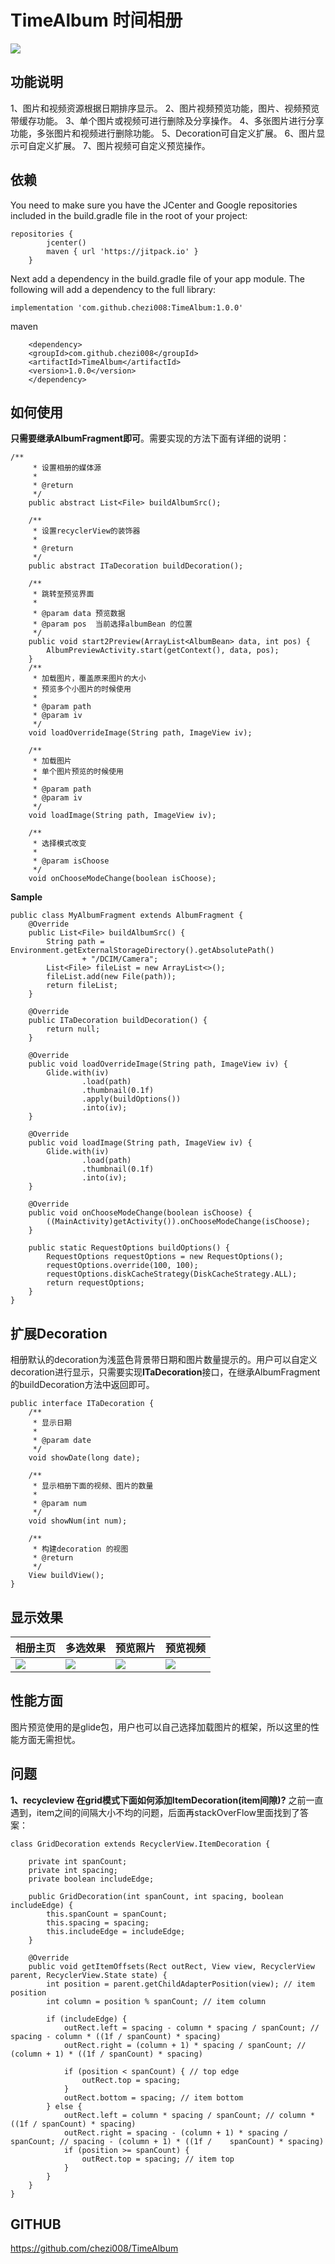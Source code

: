 # TimeAlbum 时间相册

[![](https://jitpack.io/v/chezi008/TimeAlbum.svg)](https://jitpack.io/#chezi008/TimeAlbum)

## 功能说明
1、图片和视频资源根据日期排序显示。
2、图片视频预览功能，图片、视频预览带缓存功能。
3、单个图片或视频可进行删除及分享操作。
4、多张图片进行分享功能，多张图片和视频进行删除功能。
5、Decoration可自定义扩展。
6、图片显示可自定义扩展。
7、图片视频可自定义预览操作。

## 依赖
You need to make sure you have the JCenter and Google repositories included in the build.gradle file in the root of your project:
```
repositories {
        jcenter()
        maven { url 'https://jitpack.io' }
    }
```
Next add a dependency in the build.gradle file of your app module. The following will add a dependency to the full library:
```
implementation 'com.github.chezi008:TimeAlbum:1.0.0'
```
maven
```
	<dependency>
  	<groupId>com.github.chezi008</groupId>
	<artifactId>TimeAlbum</artifactId>
	<version>1.0.0</version>
	</dependency>
```

## 如何使用
**只需要继承AlbumFragment即可**。需要实现的方法下面有详细的说明：
```
/**
     * 设置相册的媒体源
     *
     * @return
     */
    public abstract List<File> buildAlbumSrc();

    /**
     * 设置recyclerView的装饰器
     *
     * @return
     */
    public abstract ITaDecoration buildDecoration();

    /**
     * 跳转至预览界面
     *
     * @param data 预览数据
     * @param pos  当前选择albumBean 的位置
     */
    public void start2Preview(ArrayList<AlbumBean> data, int pos) {
        AlbumPreviewActivity.start(getContext(), data, pos);
    }
	/**
     * 加载图片，覆盖原来图片的大小
     * 预览多个小图片的时候使用
     *
     * @param path
     * @param iv
     */
    void loadOverrideImage(String path, ImageView iv);

    /**
     * 加载图片
     * 单个图片预览的时候使用
     *
     * @param path
     * @param iv
     */
    void loadImage(String path, ImageView iv);

    /**
     * 选择模式改变
     *
     * @param isChoose
     */
    void onChooseModeChange(boolean isChoose);
```
**Sample**
```
public class MyAlbumFragment extends AlbumFragment {
    @Override
    public List<File> buildAlbumSrc() {
        String path = Environment.getExternalStorageDirectory().getAbsolutePath()
                + "/DCIM/Camera";
        List<File> fileList = new ArrayList<>();
        fileList.add(new File(path));
        return fileList;
    }

    @Override
    public ITaDecoration buildDecoration() {
        return null;
    }

    @Override
    public void loadOverrideImage(String path, ImageView iv) {
        Glide.with(iv)
                .load(path)
                .thumbnail(0.1f)
                .apply(buildOptions())
                .into(iv);
    }

    @Override
    public void loadImage(String path, ImageView iv) {
        Glide.with(iv)
                .load(path)
                .thumbnail(0.1f)
                .into(iv);
    }

    @Override
    public void onChooseModeChange(boolean isChoose) {
        ((MainActivity)getActivity()).onChooseModeChange(isChoose);
    }

    public static RequestOptions buildOptions() {
        RequestOptions requestOptions = new RequestOptions();
        requestOptions.override(100, 100);
        requestOptions.diskCacheStrategy(DiskCacheStrategy.ALL);
        return requestOptions;
    }
}
```

## 扩展Decoration
相册默认的decoration为浅蓝色背景带日期和图片数量提示的。用户可以自定义decoration进行显示，只需要实现**ITaDecoration**接口，在继承AlbumFragment的buildDecoration方法中返回即可。
```
public interface ITaDecoration {
    /**
     * 显示日期
     *
     * @param date
     */
    void showDate(long date);

    /**
     * 显示相册下面的视频、图片的数量
     *
     * @param num
     */
    void showNum(int num);

    /**
     * 构建decoration 的视图
     * @return
     */
    View buildView();
}
```
## 显示效果
| 相册主页 | 多选效果 | 预览照片 | 预览视频 |
| ------ | ------ | ------ |------ |
| ![](https://i.imgur.com/BR8Txtb.png) | ![](https://i.imgur.com/qYwCh00.png) | ![](https://i.imgur.com/HwGg87J.png) |![](https://i.imgur.com/jwWbcCT.png)|

## 性能方面
图片预览使用的是glide包，用户也可以自己选择加载图片的框架，所以这里的性能方面无需担忧。

## 问题
**1、recycleview 在grid模式下面如何添加ItemDecoration(item间隙)?**
之前一直遇到，item之间的间隔大小不均的问题，后面再stackOverFlow里面找到了答案：
```
class GridDecoration extends RecyclerView.ItemDecoration {

    private int spanCount;
    private int spacing;
    private boolean includeEdge;

    public GridDecoration(int spanCount, int spacing, boolean includeEdge) {
        this.spanCount = spanCount;
        this.spacing = spacing;
        this.includeEdge = includeEdge;
    }

    @Override
    public void getItemOffsets(Rect outRect, View view, RecyclerView parent, RecyclerView.State state) {
        int position = parent.getChildAdapterPosition(view); // item position
        int column = position % spanCount; // item column

        if (includeEdge) {
            outRect.left = spacing - column * spacing / spanCount; // spacing - column * ((1f / spanCount) * spacing)
            outRect.right = (column + 1) * spacing / spanCount; // (column + 1) * ((1f / spanCount) * spacing)

            if (position < spanCount) { // top edge
                outRect.top = spacing;
            }
            outRect.bottom = spacing; // item bottom
        } else {
            outRect.left = column * spacing / spanCount; // column * ((1f / spanCount) * spacing)
            outRect.right = spacing - (column + 1) * spacing / spanCount; // spacing - (column + 1) * ((1f /    spanCount) * spacing)
            if (position >= spanCount) {
                outRect.top = spacing; // item top
            }
        }
    }
}
```

## GITHUB
https://github.com/chezi008/TimeAlbum
